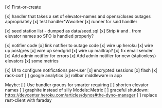 [x] First-or-create

[x] handler that takes a set of elevator-names and opens/closes outages appropriately
[x] test handler^Wworker
[x] runner for said handler

[x] seed station list - dumped as data/seed.sql
[x] Strip # and . from elevator names so SFO is handled properly?

[x] notifier code
[x] link notifier to outage code
[x] wire up heroku
  [x] wire up postgres
  [x] wire up sendgrid
  [x] wire up mailtrap?
[x] fix email sender
[x] Add admin notifier for errors
[x] Add admin notifier for new (stationless) elevators
[x] some metrics

[x] UI to configure notifications per-user
[x] encrypted sessions
[x] flash
[x] rack-csrf
[ ] google analytics
[x] rollbar middleware in app


Maybe:
[ ] Use bundler groups for smarter requiring
[ ] shorten elevator names
[ ] graphite instead of silly Models::Metric
[ ] graceful shutdown: https://devcenter.heroku.com/articles/dynos#the-dyno-manager
[ ] replace rest-client with faraday
